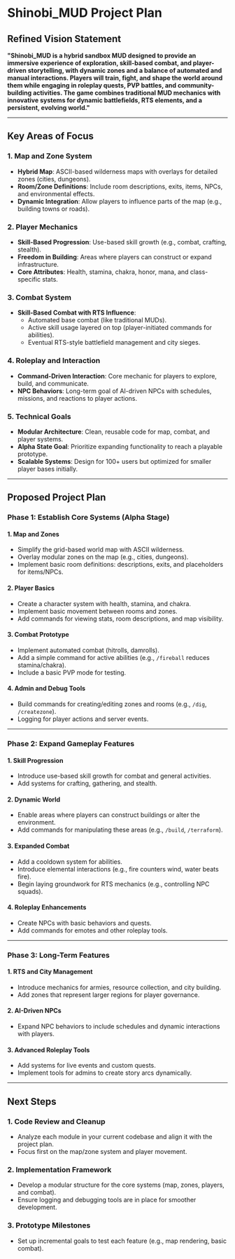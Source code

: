 # Shinobi_MUD Project Plan

## **Refined Vision Statement**
**"Shinobi_MUD is a hybrid sandbox MUD designed to provide an immersive experience of exploration, skill-based combat, and player-driven storytelling, with dynamic zones and a balance of automated and manual interactions. Players will train, fight, and shape the world around them while engaging in roleplay quests, PVP battles, and community-building activities. The game combines traditional MUD mechanics with innovative systems for dynamic battlefields, RTS elements, and a persistent, evolving world."**

---

## **Key Areas of Focus**

### **1. Map and Zone System**
- **Hybrid Map**: ASCII-based wilderness maps with overlays for detailed zones (cities, dungeons).
- **Room/Zone Definitions**: Include room descriptions, exits, items, NPCs, and environmental effects.
- **Dynamic Integration**: Allow players to influence parts of the map (e.g., building towns or roads).

### **2. Player Mechanics**
- **Skill-Based Progression**: Use-based skill growth (e.g., combat, crafting, stealth).
- **Freedom in Building**: Areas where players can construct or expand infrastructure.
- **Core Attributes**: Health, stamina, chakra, honor, mana, and class-specific stats.

### **3. Combat System**
- **Skill-Based Combat with RTS Influence**:
  - Automated base combat (like traditional MUDs).
  - Active skill usage layered on top (player-initiated commands for abilities).
  - Eventual RTS-style battlefield management and city sieges.

### **4. Roleplay and Interaction**
- **Command-Driven Interaction**: Core mechanic for players to explore, build, and communicate.
- **NPC Behaviors**: Long-term goal of AI-driven NPCs with schedules, missions, and reactions to player actions.

### **5. Technical Goals**
- **Modular Architecture**: Clean, reusable code for map, combat, and player systems.
- **Alpha State Goal**: Prioritize expanding functionality to reach a playable prototype.
- **Scalable Systems**: Design for 100+ users but optimized for smaller player bases initially.

---

## **Proposed Project Plan**

### **Phase 1: Establish Core Systems (Alpha Stage)**

#### **1. Map and Zones**
- Simplify the grid-based world map with ASCII wilderness.
- Overlay modular zones on the map (e.g., cities, dungeons).
- Implement basic room definitions: descriptions, exits, and placeholders for items/NPCs.

#### **2. Player Basics**
- Create a character system with health, stamina, and chakra.
- Implement basic movement between rooms and zones.
- Add commands for viewing stats, room descriptions, and map visibility.

#### **3. Combat Prototype**
- Implement automated combat (hitrolls, damrolls).
- Add a simple command for active abilities (e.g., `/fireball` reduces stamina/chakra).
- Include a basic PVP mode for testing.

#### **4. Admin and Debug Tools**
- Build commands for creating/editing zones and rooms (e.g., `/dig`, `/createzone`).
- Logging for player actions and server events.

---

### **Phase 2: Expand Gameplay Features**

#### **1. Skill Progression**
- Introduce use-based skill growth for combat and general activities.
- Add systems for crafting, gathering, and stealth.

#### **2. Dynamic World**
- Enable areas where players can construct buildings or alter the environment.
- Add commands for manipulating these areas (e.g., `/build`, `/terraform`).

#### **3. Expanded Combat**
- Add a cooldown system for abilities.
- Introduce elemental interactions (e.g., fire counters wind, water beats fire).
- Begin laying groundwork for RTS mechanics (e.g., controlling NPC squads).

#### **4. Roleplay Enhancements**
- Create NPCs with basic behaviors and quests.
- Add commands for emotes and other roleplay tools.

---

### **Phase 3: Long-Term Features**

#### **1. RTS and City Management**
- Introduce mechanics for armies, resource collection, and city building.
- Add zones that represent larger regions for player governance.

#### **2. AI-Driven NPCs**
- Expand NPC behaviors to include schedules and dynamic interactions with players.

#### **3. Advanced Roleplay Tools**
- Add systems for live events and custom quests.
- Implement tools for admins to create story arcs dynamically.

---

## **Next Steps**

### **1. Code Review and Cleanup**
- Analyze each module in your current codebase and align it with the project plan.
- Focus first on the map/zone system and player movement.

### **2. Implementation Framework**
- Develop a modular structure for the core systems (map, zones, players, and combat).
- Ensure logging and debugging tools are in place for smoother development.

### **3. Prototype Milestones**
- Set up incremental goals to test each feature (e.g., map rendering, basic combat).
